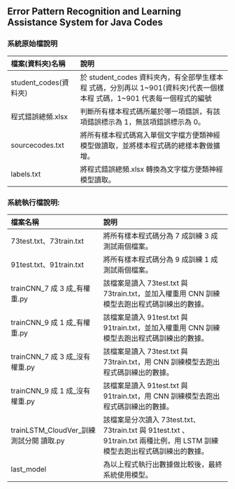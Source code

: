 ## Error Pattern Recognition and Learning Assistance System for Java Codes
### 系統原始檔說明
| 檔案(資料夾)名稱 | 說明 |
| :----- | :----- |
student_codes(資料夾) | 於 student_codes 資料夾內，有全部學生樣本程 式碼，分別再以 1~901(資料夾)代表一個樣本程 式碼，1~901 代表每一個程式的編號
程式錯誤總頻.xlsx | 判斷所有樣本程式碼所屬於哪一項錯誤，有該項錯誤標示為 1，無該項錯誤標示為 0。
sourcecodes.txt | 將所有樣本程式碼寫入單個文字檔方便類神經模型做讀取，並將樣本程式碼的總樣本數做擴增。
labels.txt | 將程式錯誤總頻.xlsx 轉換為文字檔方便類神經模型讀取。

### 系統執行檔說明:
| 檔案名稱 | 說明 |
| :----- | :----- |
73test.txt、73train.txt | 將所有樣本程式碼分為 7 成訓練 3 成測試兩個檔案。
91test.txt、91train.txt | 將所有樣本程式碼分為 9 成訓練 1 成測試兩個檔案。
trainCNN_7 成 3 成_有權重.py | 該檔案是讀入 73test.txt 與 73train.txt，並加入權重用 CNN 訓練模型去跑出程式碼訓練出的數據。
trainCNN_9 成 1 成_有權重.py | 該檔案是讀入 91test.txt 與 91train.txt，並加入權重用 CNN 訓練模型去跑出程式碼訓練出的數據。
trainCNN_7 成 3 成_沒有權重.py | 該檔案是讀入 73test.txt 與 73train.txt，用 CNN 訓練模型去跑出程式碼訓練出的數據。
trainCNN_9 成 1 成_沒有權重.py | 該檔案是讀入 91test.txt 與 91train.txt，用 CNN 訓練模型去跑出程式碼訓練出的數據。
trainLSTM_CloudVer_訓練測試分開 讀取.py | 該檔案是分次讀入 73test.txt、 73train.txt 與 91test.txt 、 91train.txt 兩種比例，用 LSTM 訓練模型去跑出程式碼訓練出的數據。
last_model | 為以上程式執行出數據做比較後，最終系統使用模型。
